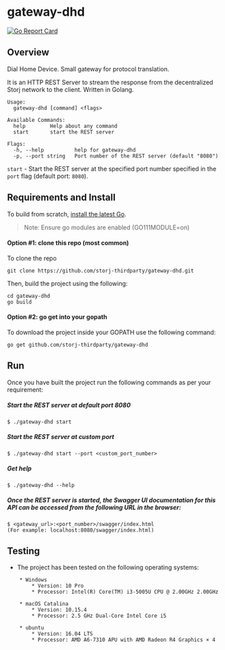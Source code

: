 # gateway-dhd

[![Go Report Card](https://goreportcard.com/badge/github.com/storj-thirdparty/gateway-dhd)](https://goreportcard.com/report/github.com/storj-thirdparty/gateway-dhd)



## Overview

Dial Home Device. Small gateway for protocol translation.

It is an HTTP REST Server to stream the response from the decentralized Storj network to the client. Written in Golang.

```
Usage:
  gateway-dhd [command] <flags>

Available Commands:
  help        Help about any command
  start       start the REST server

Flags:
  -h, --help          help for gateway-dhd
  -p, --port string   Port number of the REST server (default "8080")
```  
  
```start``` - Start the REST server at the specified port number specified in the ```port``` flag (default port: ```8080```).


## Requirements and Install
To build from scratch, [install the latest Go](https://golang.org/doc/install#install).

> Note: Ensure go modules are enabled (GO111MODULE=on)

#### Option #1: clone this repo (most common)
To clone the repo
```
git clone https://github.com/storj-thirdparty/gateway-dhd.git
```
Then, build the project using the following:
```
cd gateway-dhd
go build
```
#### Option #2: go get into your gopath
To download the project inside your GOPATH use the following command:
```
go get github.com/storj-thirdparty/gateway-dhd
```
## Run
Once you have built the project run the following commands as per your requirement:

##### Start the REST server at default port 8080
```
$ ./gateway-dhd start
```
##### Start the REST server at custom port
```
$ ./gateway-dhd start --port <custom_port_number>
```
##### Get help
```
$ ./gateway-dhd --help
```
##### Once the REST server is started, the Swagger UI documentation for this API can be accessed from the following URL in the browser:
```
$ <gateway_url>:<port_number>/swagger/index.html
(For example: localhost:8080/swagger/index.html)
```

## Testing
* The project has been tested on the following operating systems:
```
	* Windows
		* Version: 10 Pro
		* Processor: Intel(R) Core(TM) i3-5005U CPU @ 2.00GHz 2.00GHz

	* macOS Catalina
		* Version: 10.15.4
		* Processor: 2.5 GHz Dual-Core Intel Core i5

	* ubuntu
		* Version: 16.04 LTS
		* Processor: AMD A6-7310 APU with AMD Radeon R4 Graphics × 4
```	
